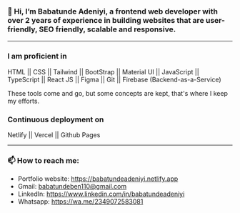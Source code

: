 ### 👋 Hi, I’m Babatunde Adeniyi, a frontend web developer with over 2 years of experience in building websites that are user-friendly, SEO friendly, scalable and responsive.
---

### I am proficient in

HTML || CSS || Tailwind || BootStrap || Material UI || JavaScript || TypeScript || React JS || Figma || Git || Firebase (Backend-as-a-Service)

These tools come and go, but some concepts are kept, that's where I keep my efforts.

### Continuous deployment on

Netlify || Vercel || Github Pages

---

### 📫 How to reach me:
- Portfolio website: <https://babatundeadeniyi.netlify.app>
- Gmail: <babatundeben110@gmail.com>
- LinkedIn: <https://www.linkedin.com/in/babatundeadeniyi>
- Whatsapp: <https://wa.me/2349072583081>



